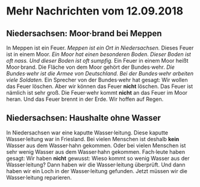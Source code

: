 # Mehr Nachrichten vom 12.09.2018


## Niedersachsen: Moor·brand bei Meppen
In Meppen ist ein Feuer. 
*Meppen ist ein Ort in Niedersachsen.* Dieses Feuer ist in einem Moor. 
*Ein Moor hat einen besonderen Boden.* 
*Dieser Boden ist oft nass.* 
*Und dieser Boden ist oft sumpfig.* Ein Feuer in einem Moor heißt Moor·brand. Die Fläche von dem Moor gehört der Bundes·wehr. 
*Die Bundes·wehr ist die Armee von Deutschland.* 
*Bei der Bundes·wehr arbeiten viele Soldaten.* Ein Sprecher von der Bundes·wehr hat gesagt: Wir wollen das Feuer löschen. Aber wir können das Feuer **nicht** löschen. Das Feuer ist nämlich ist sehr groß. Die Feuer·wehr kommt **nicht** an das Feuer im Moor heran. Und das Feuer brennt in der Erde. Wir hoffen auf Regen. 

## Niedersachsen: Haushalte ohne Wasser
In Niedersachsen war eine kaputte Wasser·leitung. Diese kaputte Wasser·leitung war in Friesland. Bei vielen Menschen ist deshalb **kein** Wasser aus dem Wasser·hahn gekommen. Oder bei vielen Menschen ist sehr wenig Wasser aus dem Wasser·hahn gekommen. Fach·leute haben gesagt: Wir haben **nicht** gewusst: Wieso kommt so wenig Wasser aus der Wasser·leitung? Dann haben wir die Wasser·leitung überprüft. Und dann haben wir ein Loch in der Wasser·leitung gefunden. Jetzt müssen wir die Wasser·leitung reparieren. 
